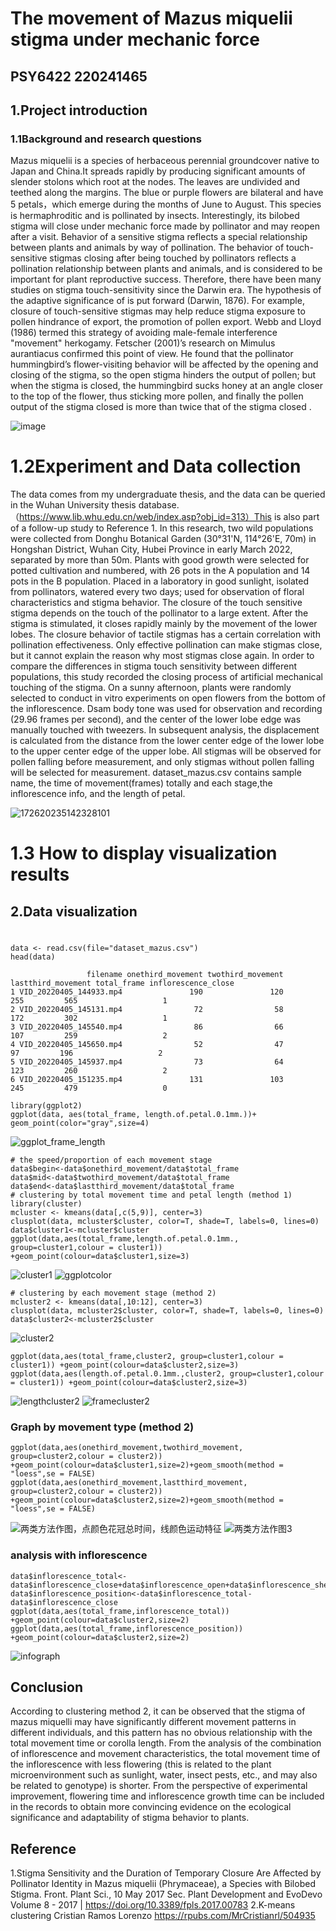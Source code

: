 
# The movement of Mazus miquelii stigma under mechanic force
## PSY6422 220241465

## 1.Project introduction

### 1.1Background and research questions
Mazus miquelii is a species of herbaceous perennial groundcover native to Japan and China.It spreads rapidly by producing significant amounts of slender stolons which root at the nodes. The leaves are undivided and teethed along the margins. The blue or purple flowers are bilateral and have 5 petals，which emerge during the months of June to August. This species is hermaphroditic and is pollinated by insects.
Interestingly, its bilobed stigma will close under mechanic force made by pollinator and may reopen after a visit. Behavior of a sensitive stigma reflects a special relationship between plants and animals by way of pollination.
The behavior of touch-sensitive stigmas closing after being touched by pollinators reflects a pollination relationship between plants and animals, and is considered to be important for plant reproductive success. Therefore, there have been many studies on stigma touch-sensitivity since the Darwin era. The hypothesis of the adaptive significance of is put forward (Darwin, 1876). For example, closure of touch-sensitive stigmas may help reduce stigma exposure to pollen hindrance of export, the promotion of pollen export. Webb and Lloyd (1986) termed this strategy of avoiding male-female interference "movement" herkogamy. Fetscher (2001)’s research on Mimulus aurantiacus confirmed this point of view. He found that the pollinator hummingbird’s flower-visiting behavior will be affected by the opening and closing of the stigma, so the open stigma hinders the output of pollen; but when the stigma is closed, the hummingbird sucks honey at an angle closer to the top of the flower, thus sticking more pollen, and finally the pollen output of the stigma closed is more than twice that of the stigma closed .

![image](https://github.com/shenyuan27/PSY6422YitongYang_Mazus-miquelii/assets/124840282/b914fa50-3f33-4d1c-8869-a1e8ab94d332)


# 1.2Experiment and Data collection
The data comes from my undergraduate thesis, and the data can be queried in the Wuhan University thesis database.（https://www.lib.whu.edu.cn/web/index.asp?obj_id=313）This is also part of a follow-up study to Reference 1.
In this research, two wild populations were collected from Donghu Botanical Garden (30°31'N, 114°26'E, 70m) in Hongshan District, Wuhan City, Hubei Province in early March 2022, separated by more than 50m. Plants with good growth were selected for potted cultivation and numbered, with 26 pots in the A population and 14 pots in the B population. Placed in a laboratory in good sunlight, isolated from pollinators, watered every two days; used for observation of floral characteristics and stigma behavior.
The closure of the touch sensitive stigma depends on the touch of the pollinator to a large extent. After the stigma is stimulated, it closes rapidly mainly by the movement of the lower lobes. The closure behavior of tactile stigmas has a certain correlation with pollination effectiveness. Only effective pollination can make stigmas close, but it cannot explain the reason why most stigmas close again. In order to compare the differences in stigma touch sensitivity between different populations, this study recorded the closing process of artificial mechanical touching of the stigma. On a sunny afternoon, plants were randomly selected to conduct in vitro experiments on open flowers from the bottom of the inflorescence. Dsam body tone was used for observation and recording (29.96 frames per second), and the center of the lower lobe edge was manually touched with tweezers. In subsequent analysis, the displacement is calculated from the distance from the lower center edge of the lower lobe to the upper center edge of the upper lobe. All stigmas will be observed for pollen falling before measurement, and only stigmas without pollen falling will be selected for measurement.
dataset_mazus.csv contains sample name, the time of movement(frames) totally and each stage,the inflorescence info, and the length of petal. 

![172620235142328101](https://github.com/shenyuan27/desktop-tutorial/assets/124840282/191161d9-4033-430d-a3a7-9472a355ab7c)

# 1.3 How to display visualization results


## 2.Data visualization

#

```
data <- read.csv(file="dataset_mazus.csv")
head(data)
```
```
                 filename onethird_movement twothird_movement lastthird_movement total_frame inflorescence_close
1 VID_20220405_144933.mp4               190               120                255         565                   1
2 VID_20220405_145131.mp4                72                58                172         302                   1
3 VID_20220405_145540.mp4                86                66                107         259                   2
4 VID_20220405_145650.mp4                52                47                 97         196                   2
5 VID_20220405_145937.mp4                73                64                123         260                   2
6 VID_20220405_151235.mp4               131               103                245         479                   0
```

```
library(ggplot2)
ggplot(data, aes(total_frame, length.of.petal.0.1mm.))+ geom_point(color="gray",size=4)
```
![ggplot_frame_length](https://github.com/shenyuan27/PSY6422YitongYang_Mazus-miquelii/assets/124840282/667051fe-29be-456b-8638-c3adb3fec7c8)

```
# the speed/proportion of each movement stage 
data$begin<-data$onethird_movement/data$total_frame
data$mid<-data$twothird_movement/data$total_frame
data$end<-data$lastthird_movement/data$total_frame
# clustering by total movement time and petal length (method 1)
library(cluster)
mcluster <- kmeans(data[,c(5,9)], center=3)
clusplot(data, mcluster$cluster, color=T, shade=T, labels=0, lines=0)
data$cluster1<-mcluster$cluster
ggplot(data,aes(total_frame,length.of.petal.0.1mm., group=cluster1,colour = cluster1)) +geom_point(colour=data$cluster1,size=3)
```
![cluster1](https://github.com/shenyuan27/PSY6422YitongYang_Mazus-miquelii/assets/124840282/d3087bb4-8886-4ad4-8ae7-3199f8a563d2)
![ggplotcolor](https://github.com/shenyuan27/PSY6422YitongYang_Mazus-miquelii/assets/124840282/f1d031ca-a8fd-4f08-995b-994f3716bf5e)

```
# clustering by each movement stage (method 2)
mcluster2 <- kmeans(data[,10:12], center=3)
clusplot(data, mcluster2$cluster, color=T, shade=T, labels=0, lines=0)
data$cluster2<-mcluster2$cluster
```
![cluster2](https://github.com/shenyuan27/PSY6422YitongYang_Mazus-miquelii/assets/124840282/a15a02bc-9518-4186-9b8f-b66f8f62404e)

```
ggplot(data,aes(total_frame,cluster2, group=cluster1,colour = cluster1)) +geom_point(colour=data$cluster2,size=3)
ggplot(data,aes(length.of.petal.0.1mm.,cluster2, group=cluster1,colour = cluster1)) +geom_point(colour=data$cluster2,size=3)
```
![lengthcluster2](https://github.com/shenyuan27/PSY6422YitongYang_Mazus-miquelii/assets/124840282/e26a7d1e-f74e-42f5-9c6a-8602ab8383aa)
![framecluster2](https://github.com/shenyuan27/PSY6422YitongYang_Mazus-miquelii/assets/124840282/9f717f1a-a19b-4c4c-88cb-116ac01632b4)

### Graph by movement type (method 2)
```
ggplot(data,aes(onethird_movement,twothird_movement, group=cluster2,colour = cluster2)) +geom_point(colour=data$cluster1,size=2)+geom_smooth(method = "loess",se = FALSE)
ggplot(data,aes(onethird_movement,lastthird_movement, group=cluster2,colour = cluster2)) +geom_point(colour=data$cluster2,size=2)+geom_smooth(method = "loess",se = FALSE)
```
![两类方法作图，点颜色花冠总时间，线颜色运动特征](https://github.com/shenyuan27/PSY6422YitongYang_Mazus-miquelii/assets/124840282/e531155a-4232-4f1e-bc55-2ad4884b9c3a)
![两类方法作图3](https://github.com/shenyuan27/PSY6422YitongYang_Mazus-miquelii/assets/124840282/a8f9d6ed-3927-4470-97af-9ed3b5b187e8)



### analysis with inflorescence
```
data$inflorescence_total<-data$inflorescence_close+data$inflorescence_open+data$inflorescence_shedding
data$inflorescence_position<-data$inflorescence_total-data$inflorescence_close
ggplot(data,aes(total_frame,inflorescence_total)) +geom_point(colour=data$cluster2,size=2)
ggplot(data,aes(total_frame,inflorescence_position)) +geom_point(colour=data$cluster2,size=2)
```
![infograph](https://github.com/shenyuan27/PSY6422YitongYang_Mazus-miquelii/assets/124840282/c127bc16-827f-44dd-9ffd-65d0b5d146e6)


## Conclusion
According to clustering method 2, it can be observed that the stigma of mazus miquelli may have significantly different movement patterns in different individuals, and this pattern has no obvious relationship with the total movement time or corolla length.
From the analysis of the combination of inflorescence and movement characteristics, the total movement time of the inflorescence with less flowering (this is related to the plant microenvironment such as sunlight, water, insect pests, etc., and may also be related to genotype) is shorter. From the perspective of experimental improvement, flowering time and inflorescence growth time can be included in the records to obtain more convincing evidence on the ecological significance and adaptability of stigma behavior to plants.

## Reference
1.Stigma Sensitivity and the Duration of Temporary Closure Are Affected by Pollinator Identity in Mazus miquelii (Phrymaceae), a Species with Bilobed Stigma. Front. Plant Sci., 10 May 2017 Sec. Plant Development and EvoDevo Volume 8 - 2017 | https://doi.org/10.3389/fpls.2017.00783
2.K-means clustering Cristian Ramos Lorenzo https://rpubs.com/MrCristianrl/504935

